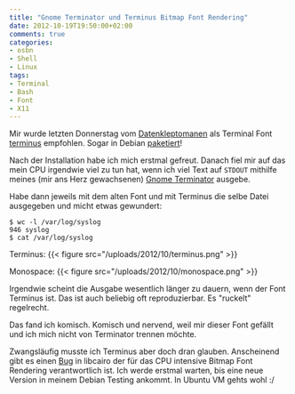 ```yaml
---
title: "Gnome Terminator und Terminus Bitmap Font Rendering"
date: 2012-10-19T19:50:00+02:00
comments: true
categories:
- osbn
- Shell
- Linux
tags:
- Terminal
- Bash
- Font
- X11
---
```


Mir wurde letzten Donnerstag vom
[Datenkleptomanen](http://datenkleptomanie.info) als Terminal Font
[terminus](http://terminus-font.sourceforge.net/) empfohlen. Sogar in
Debian [paketiert](http://packages.debian.org/squeeze/console-terminus)!

Nach der Installation habe ich mich erstmal gefreut. Danach fiel mir auf
das mein CPU irgendwie viel zu tun hat, wenn ich viel Text auf `STDOUT`
mithilfe meines (mir ans Herz gewachsenen) [Gnome
Terminator](http://www.tenshu.net/p/terminator.html) ausgebe.

Habe dann jeweils mit dem alten Font und mit Terminus die selbe Datei
ausgegeben und micht etwas gewundert:

```
$ wc -l /var/log/syslog
946 syslog
$ cat /var/log/syslog
```

Terminus:
{{< figure src="/uploads/2012/10/terminus.png" >}}

Monospace:
{{< figure src="/uploads/2012/10/monospace.png" >}}

Irgendwie scheint die Ausgabe wesentlich länger zu dauern, wenn der Font
Terminus ist. Das ist auch beliebig oft reproduzierbar. Es "ruckelt"
regelrecht.

Das fand ich komisch. Komisch und nervend, weil mir dieser Font gefällt und
ich mich nicht von Terminator trennen möchte.

Zwangsläufig musste ich Terminus aber doch dran glauben. Anscheinend gibt
es einen [Bug](https://bugs.freedesktop.org/show_bug.cgi?id=48395) in
libcairo der für das CPU intensive Bitmap Font Rendering verantwortlich
ist.  Ich werde erstmal warten, bis eine neue Version in meinem Debian
Testing ankommt. In Ubuntu VM gehts wohl :/
